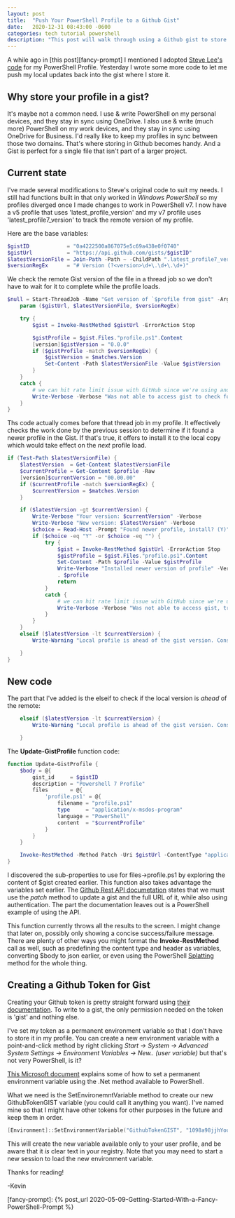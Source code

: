 ```yaml
---
layout: post
title:  "Push Your PowerShell Profile to a Github Gist"
date:   2020-12-31 08:43:00 -0600
categories: tech tutorial powershell
description: "This post will walk through using a Github gist to store a copy of your PowerShell Profile, while being able to pull from it and push to it!"
---
```


A while ago in [this post][fancy-prompt] I mentioned I adopted [Steve Lee's code][stevelee-gist] for my PowerShell Profile. Yesterday I wrote some more code to let me push my local updates back into the gist where I store it.

## Why store your profile in a gist?

It's maybe not a common need. I use & write PowerShell on my personal devices, and they stay in sync using OneDrive. I also use & write (much more) PowerShell on my work devices, and they stay in sync using OneDrive for Business. I'd really like to keep my profiles in sync between those two domains. That's where storing in Github becomes handy. And a Gist is perfect for a single file that isn't part of a larger project.

## Current state

I've made several modifications to Steve's original code to suit my needs. I still had functions built in that only worked in _Windows PowerShell_ so my profiles diverged once I made changes to work in PowerShell v7. I now have a v5 profile that uses 'latest_profile_version' and my v7 profile uses 'latest_profile7_version' to track the remote version of my profile.

Here are the base variables:

```powershell
$gistID            = "0a4222500a867075e5c69a438e0f0740"
$gistUrl           = "https://api.github.com/gists/$gistID"
$latestVersionFile = Join-Path -Path ~ -ChildPath ".latest_profile7_version"
$versionRegEx      = "# Version (?<version>\d+\.\d+\.\d+)"
```

We check the remote Gist version of the file in a thread job so we don't have to wait for it to complete while the profile loads.

```powershell
$null = Start-ThreadJob -Name "Get version of `$profile from gist" -ArgumentList $gistUrl, $latestVersionFile, $versionRegEx -ScriptBlock {
    param ($gistUrl, $latestVersionFile, $versionRegEx)

    try {
        $gist = Invoke-RestMethod $gistUrl -ErrorAction Stop

        $gistProfile = $gist.Files."profile.ps1".Content
        [version]$gistVersion = "0.0.0"
        if ($gistProfile -match $versionRegEx) {
            $gistVersion = $matches.Version
            Set-Content -Path $latestVersionFile -Value $gistVersion
        }
    }
    catch {
        # we can hit rate limit issue with GitHub since we're using anonymous
        Write-Verbose -Verbose "Was not able to access gist to check for newer version"
    }
}
```

Ths code actually comes before that thread job in my profile. It effectively checks the work done by the previous session to determine if it found a newer profile in the Gist. If that's true, it offers to install it to the local copy which would take effect on the _next_ profile load.

```powershell
if (Test-Path $latestVersionFile) {
    $latestVersion  = Get-Content $latestVersionFile
    $currentProfile = Get-Content $profile -Raw
    [version]$currentVersion = "00.00.00"
    if ($currentProfile -match $versionRegEx) {
        $currentVersion = $matches.Version
    }

    if ($latestVersion -gt $currentVersion) {
        Write-Verbose "Your version: $currentVersion" -Verbose
        Write-Verbose "New version: $latestVersion" -Verbose
        $choice = Read-Host -Prompt "Found newer profile, install? (Y)"
        if ($choice -eq "Y" -or $choice -eq "") {
            try {
                $gist = Invoke-RestMethod $gistUrl -ErrorAction Stop
                $gistProfile = $gist.Files."profile.ps1".Content
                Set-Content -Path $profile -Value $gistProfile
                Write-Verbose "Installed newer version of profile" -Verbose
                . $profile
                return
            }
            catch {
                # we can hit rate limit issue with GitHub since we're using anonymous
                Write-Verbose -Verbose "Was not able to access gist, try again next time"
            }
        }
    }
    elseif ($latestVersion -lt $currentVersion) { 
        Write-Warning "Local profile is ahead of the gist version. Consider uploading with 'Update-GistProfile'."

    }
}
```

## New code

The part that I've added is the elseif to check if the local version is _ahead_ of the remote:

```powershell
    elseif ($latestVersion -lt $currentVersion) { 
        Write-Warning "Local profile is ahead of the gist version. Consider uploading with 'Update-GistProfile'."

    }
```

The __Update-GistProfile__ function code:

```powershell
function Update-GistProfile {
    $body = @{
        gist_id     = $gistID
        description = "Powershell 7 Profile"
        files       = @{
            'profile.ps1' = @{ 
                filename = "profile.ps1"
                type     = "application/x-msdos-program"
                language = "PowerShell"
                content  = "$currentProfile"
            }
        }
    }

    Invoke-RestMethod -Method Patch -Uri $gistUrl -ContentType "application/vnd.github.v3+json" -Headers @{"Authorization" = "token $env:GithubTokenGIST"} -Body (ConvertTo-Json $body)
}
```

I discovered the sub-properties to use for files->profile.ps1 by exploring the content of $gist created earlier. This function also takes advantage the variables set earlier. The [Github Rest API documetation][github-doc] states that we must use the _patch_ method to update a gist and the full URL of it, while also using authentication. The part the documentation leaves out is a PowerShell example of using the API.

This function currently throws all the results to the screen. I might change that later on, possibly only showing a concise success/failure message. There are plenty of other ways you might format the __Invoke-RestMethod__ call as well, such as predefining the content type and header as variables, converting $body to json earlier, or even using the PowerShell [Splatting][pssplatting] method for the whole thing.

## Creating a Github Token for Gist

Creating your Github token is pretty straight forward using [their documentation][github-token]. To write to a gist, the only permission needed on the token is 'gist' and nothing else.

I've set my token as a permanent environment variable so that I don't have to store it in my profile. You can create a new environment variable with a point-and-click method by right clicking _Start -> System -> Advanced System Settings -> Environment Variables -> New.. (user variable)_ but that's not very PowerShell, is it?

[This Microsoft document][msdoc-env] explains some of how to set a permanent environment variable using the .Net method available to PowerShell.

What we need is the SetEnvironemntVariable method to create our new GithubTokenGIST variable (you could call it anything you want). I've named mine so that I might have other tokens for other purposes in the future and keep them in order.

```powershell
[Environment]::SetEnvironmentVariable("GithubTokenGIST", "1098a98jjhYourToken", 'User')
```

This will create the new variable available only to your user profile, and be aware that it _is_ clear text in your registry. Note that you may need to start a new session to load the new environment variable.

Thanks for reading!

-Kevin

[stevelee-gist]: https://gist.github.com/SteveL-MSFT/a208d2bd924691bae7ec7904cab0bd8e
[github-doc]:    https://docs.github.com/en/free-pro-team@latest/rest/reference/gists#update-a-gist
[pssplatting]:   https://docs.microsoft.com/en-us/powershell/module/microsoft.powershell.core/about/about_splatting?view=powershell-7.1
[github-token]:  https://docs.github.com/en/free-pro-team@latest/github/authenticating-to-github/creating-a-personal-access-token#creating-a-token
[msdoc-env]:     https://docs.microsoft.com/en-us/powershell/module/microsoft.powershell.core/about/about_environment_variables?view=powershell-7.1
[fancy-prompt]:  {% post_url 2020-05-09-Getting-Started-With-a-Fancy-PowerShell-Prompt %}
